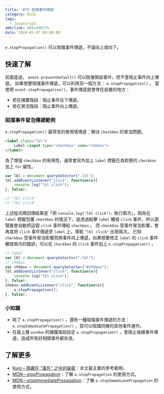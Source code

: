 ```yaml
---
title: '#75 阻擋事件傳遞'
category: DoJS
tags:
  - JavaScript
abbrlink: 4041490375
date: 2024-01-07 00:00:00
---
```

`e.stopPropagation()` 可以阻擋事件傳遞，不論向上或向下。
<!--more-->
## 快速了解
前面提過， `event.preventDefault()` 可以阻擋預設事件，但不會阻止事件向上傳遞。
如果想要阻擋事件傳遞，可以利用另一個方法： `e.stopPropagation()` 。
當使用 `event.stopPropagation()`，事件傳遞就會停在設置的地方：
- 若在捕獲階段：阻止事件往下傳遞。
- 若在冒泡階段：阻止事件向上傳遞。
### 阻擋事件冒泡傳遞範例
 `e.stopPropagation()` 最常見的使用情境是：解決 `checkbox` 的冒泡問題。
```html
<label class="lbl">
	Label <input type="checkbox" name="chkbox">
</label>
```
為了增強 `checkbox` 的易用性，通常會另外加上 `label` 標籤在為對應的 `checkbox` 加上 `for` 屬性。
```jsx
var lbl = document.querySelector(".lbl");
lbl.addEventListener("click", function(e){
	console.log("lbl click");
}, false);

// "lbl click"
// "lbl click"
```
上述程式碼回傳結果是「把 `console.log("lbl click");` 執行兩次」，因為在 `label` 標籤包覆 `checkbox` 的情況下，是透過點擊 `label` 觸發 `click` 事件，所以瀏覽器會自動把這個 `click` 事件傳給 `checkbox` 。
而 `checkbox` 受事件冒泡影響，會再度把 `click` 事件傳遞至 `label` 上，導致 `"lbl click"` 出現兩次。
已知 `checkbox` 受事件冒泡影響而將事件向上傳遞，如果想要修正 `label` 的 `click` 事件觸發兩次的錯誤，可以在 `checkbox` 的 `click` 事件加上 `e.stopPropagation()` 。
```jsx
// label
var lbl = document.querySelector(".lbl");
// chkbox
var chkbox = document.querySelector("#chkbox");
lbl.addEventListener("click", function(e){
	console.log("lbl click");
}, false);
chkbox.addEventListener("click", function(e){
	e.stopPropagation();
}, false);
```
### 小知識
- 除了 `e.stopPropagation()` ，還有一種阻擋事件傳遞的方法： `e.stopImmediatePropagation()` ，其可以阻擋同層的其他事件運作。
- 在最上層 `window` 的捕獲階段設定 `e.stopPropagation()` ，會阻止後續事件傳遞，造成所有好相關事件都失效。
## 了解更多
- [Kuro－隱藏在 "事件" 之中的秘密](https://ithelp.ithome.com.tw/articles/10192015)：本文最主要的參考範例。
- [MDN－stopPropagation](https://developer.mozilla.org/zh-TW/docs/Web/API/Event/stopPropagation)：了解 `e.stopPropagation` 的使用方式。
- [MDN－stopImmediatePropagation](https://developer.mozilla.org/zh-TW/docs/Web/API/Event/stopImmediatePropagation)：了解 `e.stopImmediatePropagation` 的使用方式。